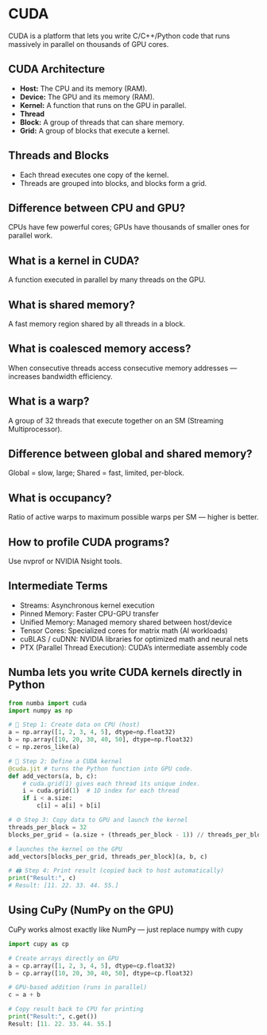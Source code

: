 # CUDA

CUDA is a platform that lets you write C/C++/Python code that runs massively in parallel on thousands of GPU cores.

## CUDA Architecture

- **Host:** The CPU and its memory (RAM).
- **Device:** The GPU and its memory (RAM).
- **Kernel:** A function that runs on the GPU in parallel.
- **Thread**
- **Block:** A group of threads that can share memory.
- **Grid:** A group of blocks that execute a kernel.

## Threads and Blocks
- Each thread executes one copy of the kernel.
- Threads are grouped into blocks, and blocks form a grid.

## Difference between CPU and GPU?
CPUs have few powerful cores; GPUs have thousands of smaller ones for parallel work.

## What is a kernel in CUDA?
A function executed in parallel by many threads on the GPU.

## What is shared memory?
A fast memory region shared by all threads in a block.

## What is coalesced memory access?
When consecutive threads access consecutive memory addresses — increases bandwidth efficiency.

## What is a warp?
A group of 32 threads that execute together on an SM (Streaming Multiprocessor).

## Difference between global and shared memory?
Global = slow, large; Shared = fast, limited, per-block.

## What is occupancy?
Ratio of active warps to maximum possible warps per SM — higher is better.

## How to profile CUDA programs?
Use nvprof or NVIDIA Nsight tools.

## Intermediate Terms
- Streams: Asynchronous kernel execution
- Pinned Memory: Faster CPU-GPU transfer
- Unified Memory: Managed memory shared between host/device
- Tensor Cores: Specialized cores for matrix math (AI workloads)
- cuBLAS / cuDNN: NVIDIA libraries for optimized math and neural nets
- PTX (Parallel Thread Execution): CUDA’s intermediate assembly code

## Numba lets you write CUDA kernels directly in Python

```python
from numba import cuda
import numpy as np

# 🧮 Step 1: Create data on CPU (host)
a = np.array([1, 2, 3, 4, 5], dtype=np.float32)
b = np.array([10, 20, 30, 40, 50], dtype=np.float32)
c = np.zeros_like(a)

# 🧠 Step 2: Define a CUDA kernel
@cuda.jit # turns the Python function into GPU code.
def add_vectors(a, b, c):
    # cuda.grid(1) gives each thread its unique index.
    i = cuda.grid(1)  # 1D index for each thread
    if i < a.size:
        c[i] = a[i] + b[i]

# ⚙️ Step 3: Copy data to GPU and launch the kernel
threads_per_block = 32
blocks_per_grid = (a.size + (threads_per_block - 1)) // threads_per_block

# launches the kernel on the GPU
add_vectors[blocks_per_grid, threads_per_block](a, b, c)

# 🖨️ Step 4: Print result (copied back to host automatically)
print("Result:", c)
# Result: [11. 22. 33. 44. 55.]
```

## Using CuPy (NumPy on the GPU)
CuPy works almost exactly like NumPy — just replace numpy with cupy
```python
import cupy as cp

# Create arrays directly on GPU
a = cp.array([1, 2, 3, 4, 5], dtype=cp.float32)
b = cp.array([10, 20, 30, 40, 50], dtype=cp.float32)

# GPU-based addition (runs in parallel)
c = a + b

# Copy result back to CPU for printing
print("Result:", c.get())
Result: [11. 22. 33. 44. 55.]
```
